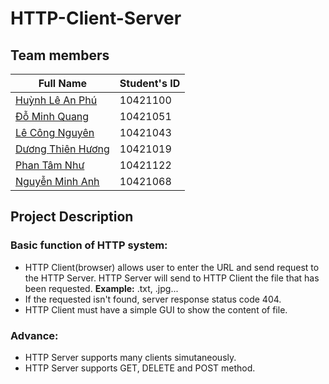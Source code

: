 # HTTP-Client-Server

## Team members
| Full Name    | Student's ID  |
| ------------ | ------------- |
| [Huỳnh Lê An Phú](https://github.com/TheFabulousP) | 10421100 |
| [Đỗ Minh Quang](https://github.com/minWang916) | 10421051 |
| [Lê Công Nguyên](https://github.com/lcnguyencs) | 10421043 |
| [Dương Thiên Hương](https://github.com/dxd1019) | 10421019 |
| [Phan Tâm Như](https://github.com/nhuhuynh1508) | 10421122 |
| [Nguyễn Minh Anh](https://github.com/sumirez) | 10421068 |

## Project Description
### Basic function of HTTP system:
+ HTTP Client(browser) allows user to enter the URL and send request to the HTTP Server. HTTP Server will send to HTTP Client the file that has been requested.
**Example:** .txt, .jpg...
+ If the requested isn't found, server response status code 404.
+ HTTP Client must have a simple GUI to show the content of file.

### Advance:
+ HTTP Server supports many clients simutaneously.
+ HTTP Server supports GET, DELETE and POST method.

